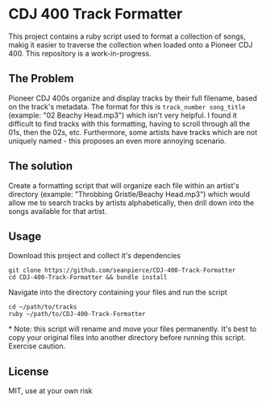 # CDJ 400 Track Formatter

This project contains a ruby script used to format a collection of songs, makig it easier to traverse the collection when loaded onto a Pioneer CDJ 400. This repository is a work-in-progress.

## The Problem

Pioneer CDJ 400s organize and display tracks by their full filename, based on the track's metadata. The format for this is `track_number song_title` (example: "02 Beachy Head.mp3") which isn't very helpful. I found it difficult to find tracks with this formatting, having to scroll through all the 01s, then the 02s, etc. Furthermore, some artists have tracks which are not uniquely named - this proposes an even more annoying scenario.

## The solution

Create a formatting script that will organize each file within an artist's directory (example: "Throbbing Gristle/Beachy Head.mp3") which would allow me to search tracks by artists alphabetically, then drill down into the songs available for that artist.

## Usage

Download this project and collect it's dependencies

```shell
git clone https://github.com/seanpierce/CDJ-400-Track-Formatter
cd CDJ-400-Track-Formatter && bundle install
```

Navigate into the directory containing your files and run the script

```shell
cd ~/path/to/tracks
ruby ~/path/to/CDJ-400-Track-Formatter
```

\* Note: this script will rename and move your files permanently. It's best to copy your original files into another directory before running this script. Exercise caution.

## License
MIT, use at your own risk